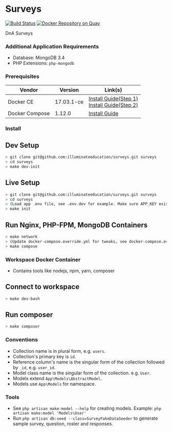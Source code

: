 # Surveys
[![Build Status](https://travis-ci.com/illuminateeducation/surveys.svg?token=HV3QNmWoiU9TqhNRL3DS&branch=master)](https://travis-ci.com/illuminateeducation/surveys)
[![Docker Repository on Quay](https://quay.io/repository/illuminateeducation/surveys/status?token=08b70eb6-cb81-43e4-a9e4-3208e0386768 "Docker Repository on Quay")](https://quay.io/repository/illuminateeducation/surveys)

DnA Surveys

### Additional Application Requirements
 * Database: MongoDB 3.4
 * PHP Extensions: `php-mongodb`

### Prerequisites

| Vendor | Version | Link(s) |
| - | - | - |
| Docker CE | 17.03.1-ce | [ Install Guide(Step 1) ](https://docs.docker.com/engine/installation/#docker-editions) <br /> [ Install Guide(Step 2) ](https://docs.docker.com/engine/installation/linux/linux-postinstall/) |
| Docker Compose | 1.12.0 | [ Install Guide ](https://docs.docker.com/compose/install/) |

### Install

## Dev Setup
```sh
> git clone git@github.com:illuminateeducation/surveys.git surveys
> cd surveys
> make dev-init
```

## Live Setup
```sh
> git clone git@github.com:illuminateeducation/surveys.git surveys
> cd surveys
> (Load app .env file, see .env.dev for example. Make sure APP_KEY exists.) 
> make init
```

## Run Nginx, PHP-FPM, MongoDB Containers
```sh
> make network
> (Update docker-compose.override.yml for tweaks, see docker-compose.override.yml.dev for example)
> make compose
```

### Workspace Docker Container
 * Contains tools like nodejs, npm, yarn, composer

## Connect to workspace
```sh
> make dev-bash
```

## Run composer
```sh
> make composer
```

### Conventions
 * Collection name is in plural form, e.g. `users`.
 * Collection's primary key is `id`.
 * Reference column's name is the singular form of the collection followed by `_id`, e.g. `user_id`.
 * Model class name is the singular form of the collection. e.g. `User`.
 * Models extend `App\Models\AbstractModel`.
 * Models use `App\Models` for namespace.
 
### Tools
* See `php artisan make:model --help` for creating models. Example: `php artisan make:model 'Models\User'`
* Run `php artisan db:seed --class=SurveyFakeDataSeeder` to generate sample survey, question, roster and responses.
